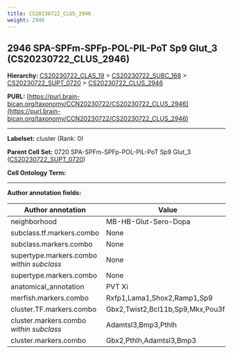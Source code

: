 ```yaml
---
title: CS20230722_CLUS_2946
weight: 2946
---
```

## 2946 SPA-SPFm-SPFp-POL-PIL-PoT Sp9 Glut_3 (CS20230722_CLUS_2946)
<b>Hierarchy: </b>
[CS20230722_CLAS_19](../CS20230722_CLAS_19) >
[CS20230722_SUBC_168](../CS20230722_SUBC_168) >
[CS20230722_SUPT_0720](../CS20230722_SUPT_0720) >
[CS20230722_CLUS_2946](../CS20230722_CLUS_2946)

**PURL:** [https://purl.brain-bican.org/taxonomy/CCN20230722/CS20230722_CLUS_2946](https://purl.brain-bican.org/taxonomy/CCN20230722/CS20230722_CLUS_2946)

---


**Labelset:** cluster (Rank: 0)

**Parent Cell Set:** 0720 SPA-SPFm-SPFp-POL-PIL-PoT Sp9 Glut_3 ([CS20230722_SUPT_0720](../CS20230722_SUPT_0720))



**Cell Ontology Term:** 

[MARKER GENES.]: #


---

[TRANSFERRED ANNOTATIONS.]: #


[AUTHOR ANNOTATION FIELDS.]: #


**Author annotation fields:**

| Author annotation | Value |
|-------------------|-------|
|neighborhood|MB-HB-Glut-Sero-Dopa|
|subclass.tf.markers.combo|None|
|subclass.markers.combo|None|
|supertype.markers.combo _within subclass_|None|
|supertype.markers.combo|None|
|anatomical_annotation|PVT Xi|
|merfish.markers.combo|Rxfp1,Lama1,Shox2,Ramp1,Sp9|
|cluster.TF.markers.combo|Gbx2,Twist2,Bcl11b,Sp9,Mkx,Pou3f3|
|cluster.markers.combo _within subclass_|Adamtsl3,Bmp3,Pthlh|
|cluster.markers.combo|Gbx2,Pthlh,Adamtsl3,Bmp3|
